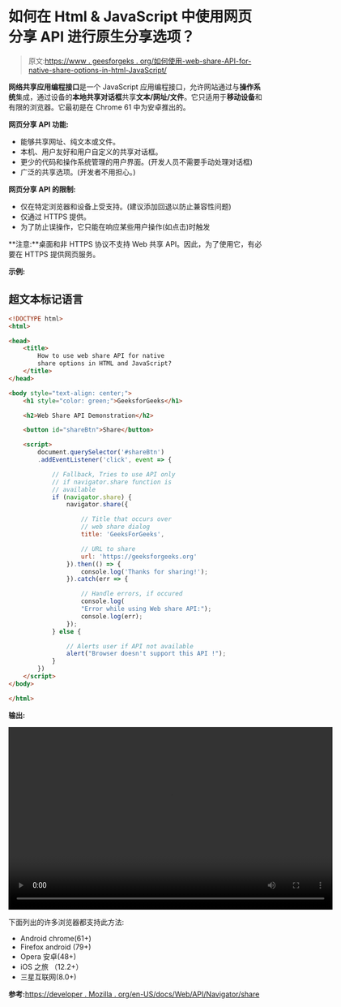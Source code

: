 # 如何在 Html & JavaScript 中使用网页分享 API 进行原生分享选项？

> 原文:[https://www . geesforgeks . org/如何使用-web-share-API-for-native-share-options-in-html-JavaScript/](https://www.geeksforgeeks.org/how-to-use-web-share-api-for-native-share-options-in-html-javascript/)

**网络共享应用编程接口**是一个 JavaScript 应用编程接口，允许网站通过与**操作系统**集成，通过设备的**本地共享对话框**共享**文本/网址/文件**。它只适用于**移动设备**和有限的浏览器。它最初是在 Chrome 61 中为安卓推出的。

**网页分享 API 功能:**

*   能够共享网址、纯文本或文件。
*   本机、用户友好和用户自定义的共享对话框。
*   更少的代码和操作系统管理的用户界面。(开发人员不需要手动处理对话框)
*   广泛的共享选项。(开发者不用担心。)

**网页分享 API 的限制:**

*   仅在特定浏览器和设备上受支持。(建议添加回退以防止兼容性问题)
*   仅通过 HTTPS 提供。
*   为了防止误操作，它只能在响应某些用户操作(如点击)时触发

**注意:**桌面和非 HTTPS 协议不支持 Web 共享 API。因此，为了使用它，有必要在 HTTPS 提供网页服务。

**示例:**

## 超文本标记语言

```html
<!DOCTYPE html>
<html>

<head>
    <title>
        How to use web share API for native 
        share options in HTML and JavaScript?
    </title>
</head>

<body style="text-align: center;">
    <h1 style="color: green;">GeeksforGeeks</h1>

    <h2>Web Share API Demonstration</h2>

    <button id="shareBtn">Share</button>

    <script>
        document.querySelector('#shareBtn')
        .addEventListener('click', event => {

            // Fallback, Tries to use API only
            // if navigator.share function is
            // available
            if (navigator.share) {
                navigator.share({

                    // Title that occurs over
                    // web share dialog
                    title: 'GeeksForGeeks',

                    // URL to share
                    url: 'https://geeksforgeeks.org'
                }).then(() => {
                    console.log('Thanks for sharing!');
                }).catch(err => {

                    // Handle errors, if occured
                    console.log(
                    "Error while using Web share API:");
                    console.log(err);
                });
            } else {

                // Alerts user if API not available 
                alert("Browser doesn't support this API !");
            }
        })
    </script>
</body>

</html>
```

**输出:**

<video class="wp-video-shortcode" id="video-566173-1" width="640" height="360" autoplay="" preload="metadata" controls=""><source type="video/mp4" src="https://media.geeksforgeeks.org/wp-content/uploads/20210302114654/share.mp4?_=1">[https://media.geeksforgeeks.org/wp-content/uploads/20210302114654/share.mp4](https://media.geeksforgeeks.org/wp-content/uploads/20210302114654/share.mp4)</video>

下面列出的许多浏览器都支持此方法:

*   Android chrome(61+)
*   Firefox android (79+)
*   Opera 安卓(48+)
*   iOS 之旅 （12.2+）
*   三星互联网(8.0+)

**参考:**[https://developer . Mozilla . org/en-US/docs/Web/API/Navigator/share](https://developer.mozilla.org/en-US/docs/Web/API/Navigator/share)